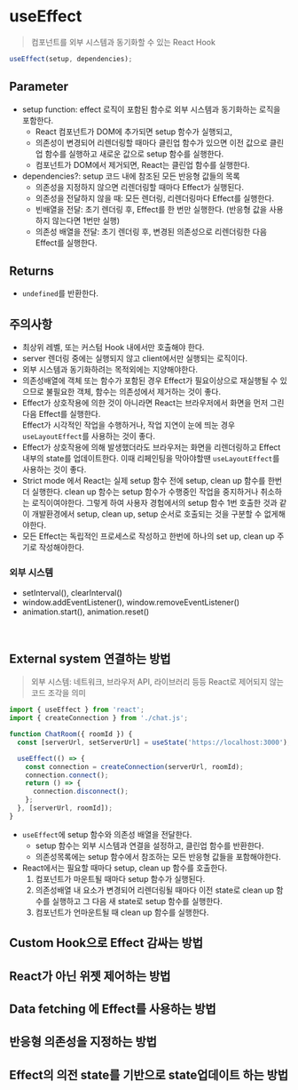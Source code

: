 # useEffect
> 컴포넌트를 외부 시스템과 동기화할 수 있는 React Hook

```js
useEffect(setup, dependencies);
```

## Parameter

- setup function: effect 로직이 포함된 함수로 외부 시스템과 동기화하는 로직을 포함한다.
  - React 컴포넌트가 DOM에 추가되면 setup 함수가 실행되고,
  - 의존성이 변경되어 리렌더링할 때마다 클린업 함수가 있으면 이전 값으로 클린업 함수를 실행하고 새로운 값으로 setup 함수를 실행한다.
  - 컴포넌트가 DOM에서 제거되면, React는 클린업 함수를 실행한다.
- dependencies?: setup 코드 내에 참조된 모든 반응형 값들의 목록
  - 의존성을 지정하지 않으면 리렌더링할 때마다 Effect가 실행된다.
  - 의존성을 전달하지 않을 때: 모든 렌더링, 리렌더링마다 Effect를 실행한다.
  - 빈배열을 전달: 초기 렌더링 후, Effect를 한 번만 실행한다. (반응형 값을 사용하지 않는다면 1번만 실행)
  - 의존성 배열을 전달: 초기 렌더링 후, 변경된 의존성으로 리렌더링한 다음 Effect를 실행한다.


## Returns

- `undefined`를 반환한다.

## 주의사항

- 최상위 레벨, 또는 커스텀 Hook 내에서만 호출해야 한다.
- server 렌더링 중에는 실행되지 않고 client에서만 실행되는 로직이다.
- 외부 시스템과 동기화하려는 목적외에는 지양해야한다.
- 의존성배열에 객체 또는 함수가 포함된 경우 Effect가 필요이상으로 재실행될 수 있으므로 불필요한 객체, 함수는 의존성에서 제거하는 것이 좋다.
- Effect가 상호작용에 의한 것이 아니라면 React는 브라우저에서 화면을 먼저 그린다음 Effect를 실행한다.  
  Effect가 시각적인 작업을 수행하거나, 작업 지연이 눈에 띄눈 경우 `useLayoutEffect`를 사용하는 것이 좋다.
- Effect가 상호작용에 의해 발생했더라도 브라우저는 화면을 리렌더링하고 Effect 내부의 state를 업데이트한다. 이때 리페인팅을 막아야할땐 `useLayoutEffect`를 사용하는 것이 좋다.
- Strict mode 에서 React는 실제 setup 함수 전에 setup, clean up 함수를 한번 더 실행한다. clean up 함수는 setup 함수가 수행중인 작업을 중지하거나 취소하는 로직이여야한다. 그렇게 하여 사용자 경험에서의 setup 함수 1번 호출한 것과 같이 개발환경에서 setup, clean up, setup 순서로 호출되는 것을 구분할 수 없게해야한다.
- 모든 Effect는 독립적인 프로세스로 작성하고 한번에 하나의 set up, clean up 주기로 작성해야한다.

### 외부 시스템
- setInterval(), clearInterval()
- window.addEventListener(), window.removeEventListener()
- animation.start(), animation.reset()

<br>

## External system 연결하는 방법
> 외부 시스템: 네트워크, 브라우저 API, 라이브러리 등등 React로 제어되지 않는 코드 조각을 의미

```js
import { useEffect } from 'react';
import { createConnection } from './chat.js';

function ChatRoom({ roomId }) {
  const [serverUrl, setServerUrl] = useState('https://localhost:3000');

  useEffect(() => {
    const connection = createConnection(serverUrl, roomId);
    connection.connect();
    return () => {
      connection.disconnect();
    };
  }, [serverUrl, roomId]);
}
```
- `useEffect`에 setup 함수와 의존성 배열을 전달한다.
  - setup 함수는 외부 시스템과 연결을 설정하고, 클린업 함수를 반환한다.
  - 의존성목록에는 setup 함수에서 참조하는 모든 반응형 값들을 포함해야한다.
- React에서는 필요할 때마다 setup, clean up 함수를 호출한다.
  1. 컴포넌트가 마운트될 때마다 setup 함수가 실행된다.
  2. 의존성배열 내 요소가 변경되어 리렌더링될 때마다 이전 state로 clean up 함수를 실행하고 그 다음 새 state로 setup 함수를 실행한다.
  3. 컴포넌트가 언마운트될 때 clean up 함수를 실행한다.


## Custom Hook으로 Effect 감싸는 방법





## React가 아닌 위젯 제어하는 방법





## Data fetching 에 Effect를 사용하는 방법





## 반응형 의존성을 지정하는 방법





## Effect의 의전 state를 기반으로 state업데이트 하는 방법
